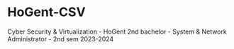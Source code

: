 # HoGent-CSV
Cyber Security &amp; Virtualization - HoGent 2nd bachelor - System &amp; Network Administrator - 2nd sem 2023-2024
